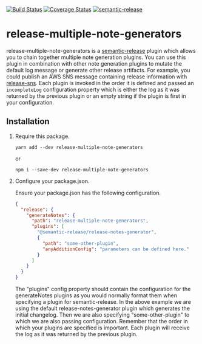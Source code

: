 [![Build Status](https://travis-ci.org/chasingmaxwell/release-multiple-note-generators.svg?branch=master)](https://travis-ci.org/chasingmaxwell/release-multiple-note-generators.svg?branch=master)
[![Coverage Status](https://coveralls.io/repos/github/chasingmaxwell/release-multiple-note-generators/badge.svg?branch=master)](https://coveralls.io/github/chasingmaxwell/release-multiple-note-generators?branch=master)
[![semantic-release](https://img.shields.io/badge/%20%20%F0%9F%93%A6%F0%9F%9A%80-semantic--release-e10079.svg)](https://github.com/semantic-release/semantic-release)

# release-multiple-note-generators

release-multiple-note-generators is a [semantic-release](https://github.com/semantic-release/semantic-release) plugin which allows you to chain together multiple note generation plugins. You can use this plugin in combination with other note generation plugins to mutate the default log message or generate other release artifacts. For example, you could publish an AWS SNS message containing release information with [release-sns](https://github.com/chasingmaxwell/release-sns). Each plugin is invoked in the order it is defined and passed an `incompleteLog` configuration property which is either the log as it was returned by the previous plugin or an empty string if the plugin is first in your configuration.

## Installation

1. Require this package.

   `yarn add --dev release-multiple-note-generators`

   or

   `npm i --save-dev release-multiple-note-generators`

2. Configure your package.json.

   Ensure your package.json has the following configuration.

   ```json
   {
     "release": {
       "generateNotes": {
         "path": "release-multiple-note-generators",
         "plugins": [
           "@semantic-release/release-notes-generator",
           {
             "path": "some-other-plugin",
             "anyAdditionConfig": "parameters can be defined here."
           }
         ]
       }
     }
   }
   ```

   The "plugins" config property should contain the configuration for the generateNotes plugins as you would normally format them when specifying a plugin for semantic-release. In the above example we are using the default release-notes-generator plugin which generates the initial changelog. Then we are also specifying "some-other-plugin" to which we are also passing configuration. Remember that the order in which your plugins are specified is important. Each plugin will receive the log as it was returned by the previous plugin.
